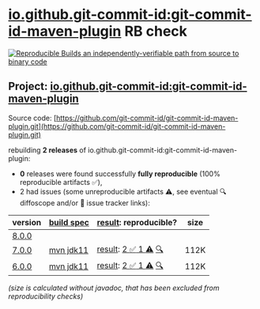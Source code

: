 [io.github.git-commit-id:git-commit-id-maven-plugin](https://central.sonatype.com/artifact/io.github.git-commit-id/git-commit-id-maven-plugin/versions) RB check
=======

[![Reproducible Builds](https://reproducible-builds.org/images/logos/rb.svg) an independently-verifiable path from source to binary code](https://reproducible-builds.org/)

## Project: [io.github.git-commit-id:git-commit-id-maven-plugin](https://central.sonatype.com/artifact/io.github.git-commit-id/git-commit-id-maven-plugin/versions)

Source code: [https://github.com/git-commit-id/git-commit-id-maven-plugin.git](https://github.com/git-commit-id/git-commit-id-maven-plugin.git)

rebuilding **2 releases** of io.github.git-commit-id:git-commit-id-maven-plugin:
- **0** releases were found successfully **fully reproducible** (100% reproducible artifacts :white_check_mark:),
- 2 had issues (some unreproducible artifacts :warning:, see eventual :mag: diffoscope and/or :memo: issue tracker links):

| version | [build spec](/BUILDSPEC.md) | [result](https://reproducible-builds.org/docs/jvm/): reproducible? | size |
| -- | --------- | ------ | -- |
| [8.0.0](https://central.sonatype.com/artifact/io.github.git-commit-id/git-commit-id-maven-plugin/8.0.0/pom) | | | |
| [7.0.0](https://central.sonatype.com/artifact/io.github.git-commit-id/git-commit-id-maven-plugin/7.0.0/pom) | [mvn jdk11](git-commit-id-maven-plugin-7.0.0.buildspec) | [result](git-commit-id-maven-plugin-7.0.0.buildinfo): [2 :white_check_mark:  1 :warning:](git-commit-id-maven-plugin-7.0.0.buildcompare) [:mag:](git-commit-id-maven-plugin-7.0.0.diffoscope) | 112K |
| [6.0.0](https://central.sonatype.com/artifact/io.github.git-commit-id/git-commit-id-maven-plugin/6.0.0/pom) | [mvn jdk11](git-commit-id-maven-plugin-6.0.0.buildspec) | [result](git-commit-id-maven-plugin-6.0.0.buildinfo): [2 :white_check_mark:  1 :warning:](git-commit-id-maven-plugin-6.0.0.buildcompare) [:mag:](git-commit-id-maven-plugin-6.0.0.diffoscope) | 112K |

<i>(size is calculated without javadoc, that has been excluded from reproducibility checks)</i>
